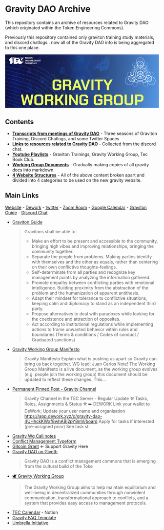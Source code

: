 # Gravity DAO Archive

This repository contains an archive of resources related to Gravity DAO (which originated within the Token Engineering Commons).

Previously this repository contained only graviton training study materials, and discord chatlogs.. now all of the Gravity DAO info is being aggregated to this one place.

![](gravity-wg_banner.png)

## Contents

* [**Transcripts from meetings of Gravity DAO**](transcripts/) - Three seasons of Graviton Training, Discord Chatlogs, and some Twitter Spaces
* [**Links to resources related to Gravity DAO**](gravity-resources.md) - Collected from the discord chat.
* [**Youtube Playlists**](youtube.md) - Graviton Trainings, Gravity Working Group, Tec Book Club.
* [**Working Group Documents**](wg-docs/) - Gradually making copies of all gravity docs into markdown.
* [**4 Website Structures**](4-website-structures) - All of the above content broken apart and divided into 4 categories to be used on the new gravity website.

## Main Links


[Website](https://gravitydao.org) - [Dework](https://app.dework.xyz/gravity-dao/) - [twitter](https://twitter.com/GravityDAO) - [Zoom Room](https://us06web.zoom.us/j/87412975245) - [Google Calendar](https://calendar.google.com/calendar/u/1?cid=Z3Jhdml0eWRhb0BnbWFpbC5jb20) - [Graviton Guide](https://docs.google.com/presentation/d/1IfkX70RczxzyX4bjSGabFhOWNF3eLQ1_3LtyMIajXhs) - [Discord Chat](https://discord.gg/5MszcQ739b)

- [Graviton Guide](https://docs.google.com/presentation/d/1IfkX70RczxzyX4bjSGabFhOWNF3eLQ1_3LtyMIajXhs)
  > Gravitons shall be able to:
  > - Make an effort to be present and accessible to the community, bringing high vibes and improving relationships, bringing the community together.
  > - Separate the people from problems. Making parties identify with themselves and the other as equals, rather than centering on their own conflictive thoughts-feelings.
  > - Self-determinate from all parties and recognize key management points by analyzing the information gathered.
  > - Promote empathy between conflicting parties with emotional intelligence. Building proximity from the abstraction of the problem and the humanization of apparent antithesis.
  > - Adapt their mindset for tolerance to conflictive situations, keeping calm and diplomacy to stand as an independent third party.
  > - Propose alternatives to deal with paradoxes while looking for the coexistence and attraction of opposites.
  > - Act according to institutional regulations while implementing actions to frame unwanted behavior within rules and boundaries (Terms & conditions / Codes of conduct / Graduated sanctions)
- [Gravity Working Group Manifesto](https://docs.google.com/document/d/1yrEcPoOW8Q1qDE-YWWF0MhXlcvpiMk0jmdQx25nfZ6k)
  > Gravity Manifesto Explain what is pushing us apart so Gravity can bring us back together. WG lead: Juan Carlos Note! The Working Group Manifesto is a live document, as the working group evolves (e.g. people join the working group) this document should be updated to reflect these changes. This...
- [Permanent Pinned Post - Gravity Channel](https://docs.google.com/document/d/1sJntp5OLoRaChRA77PRsITyAEQK3Nq4u-nGXMancIgk)
  > Gravity Channel in the TEC Server - Regular Update ⚒️ Tasks, Roles, Assignments & Status ⚒️ ➡️ DEWORK Link your wallet to DeWork; Update your user name and organisation https://app.dework.xyz/o/gravity-dao-4UHhckKWxf8whABj2pY8mV/board Apply for tasks if interested (pre-assigned prior) See task st.
- [Gravity Wg Call notes](https://docs.google.com/document/d/19tpH6EU8jYX4FQ0CBtUf0MdsLzjpVo5x7n9W38u9Us4)
- [Conflict Management Typeform](https://the-commons-stack.typeform.com/to/rCVsK5RK)
- [Gitcoin Grant](https://gitcoin.co/grants/3951/gravity-conflict-management-dao) <- Support Gravity Here
- [Gravity DAO on Giveth](https://giveth.io/project/gravity-dao)
  > Gravity DAO is a conflict management commons that is emerging from the cultural build of the Toke
- [🕊 Gravity Working Group](https://forum.tecommons.org/t/gravity-working-group/177)
  > The Gravity Working Group aims to help maintain equilibrium and well-being in decentralized communities through nonviolent communication, transformational approach to conflicts, and a system that provides easy access to management protocols. 
- [TEC Calendar](https://www.notion.so/Calendar-be8a6868a6ef4305b7521fa35a2eb9ba) - Notion 
- [Gravity FAQ Template](https://www.notion.so/Graviton-FAQ-Resources-37309732b1304df59335b6c4ff83aef8)
- [Umbrella Initiative](https://www.notion.so/Umbrella-Initiative-68067593358646dda4498085398ae2c9)

